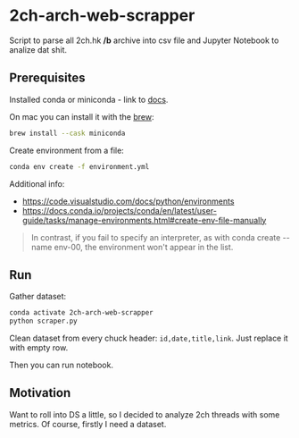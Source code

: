 # 2ch-arch-web-scrapper
Script to parse all 2ch.hk **/b** archive into csv file and Jupyter Notebook to analize dat shit.

## Prerequisites
Installed conda or miniconda - link to [docs](https://docs.conda.io/en/latest/miniconda.html#).

On mac you can install it with the [brew](https://brew.sh/):
```bash
brew install --cask miniconda
```

Create environment from a file:
```bash
conda env create -f environment.yml
```

Additional info:
  * https://code.visualstudio.com/docs/python/environments
  * https://docs.conda.io/projects/conda/en/latest/user-guide/tasks/manage-environments.html#create-env-file-manually

> In contrast, if you fail to specify an interpreter, as with conda create --name env-00, the environment won't appear in the list.

## Run
Gather dataset:
```bash
conda activate 2ch-arch-web-scrapper
python scraper.py
```
Clean dataset from every chuck header: `id,date,title,link`. Just replace it with empty row.

Then you can run notebook.

## Motivation
Want to roll into DS a little, so I decided to analyze 2ch threads with some metrics. Of course, firstly I need a dataset.